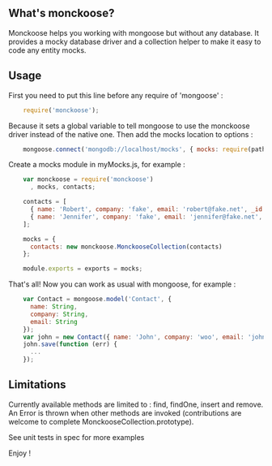 ## What's monckoose?

  Monckoose helps you working with mongoose but without any database.
  It provides a mocky database driver and a collection helper to make it easy to code any entity mocks.

## Usage

First you need to put this line before any require of 'mongoose' :

```javascript
    require('monckoose');
```

Because it sets a global variable to tell mongoose to use the monckoose driver instead of the native one.
Then add the mocks location to options :

```javascript
    mongoose.connect('mongodb://localhost/mocks', { mocks: require(path.join(__dirname, 'myMocks')) });
```

Create a mocks module in myMocks.js, for example :

```javascript
    var monckoose = require('monckoose')
      , mocks, contacts;

    contacts = [
      { name: 'Robert', company: 'fake', email: 'robert@fake.net', _id: '51605fe1779ade6334000009', __v: 0 },
      { name: 'Jennifer', company: 'fake', email: 'jennifer@fake.net', _id: '51605fe1779ade6334000004', __v: 0 }
    ];

    mocks = {
      contacts: new monckoose.MonckooseCollection(contacts)
    };

    module.exports = exports = mocks;
```

That's all! Now you can work as usual with mongoose, for example :

```javascript
    var Contact = mongoose.model('Contact', {
      name: String,
      company: String,
      email: String
    });
    var john = new Contact({ name: 'John', company: 'woo', email: 'john@woo.org' });
    john.save(function (err) {
      ...
    });
```

## Limitations

Currently available methods are limited to : find, findOne, insert and remove.
An Error is thrown when other methods are invoked (contributions are welcome to complete MonckooseCollection.prototype).


See unit tests in spec for more examples

Enjoy !
